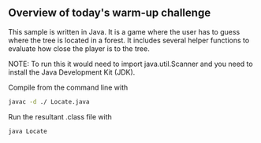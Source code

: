 ## Overview of today's warm-up challenge

This sample is written in Java. It is a game where the user has to guess where the tree is located in a forest. It includes several helper functions to evaluate how close the player is to the tree. 


NOTE: To run this it would need to import java.util.Scanner and you need to install the Java Development Kit (JDK).

Compile from the command line with 
```bash
javac -d ./ Locate.java
```

Run the resultant .class file with 
```bash
java Locate
```
